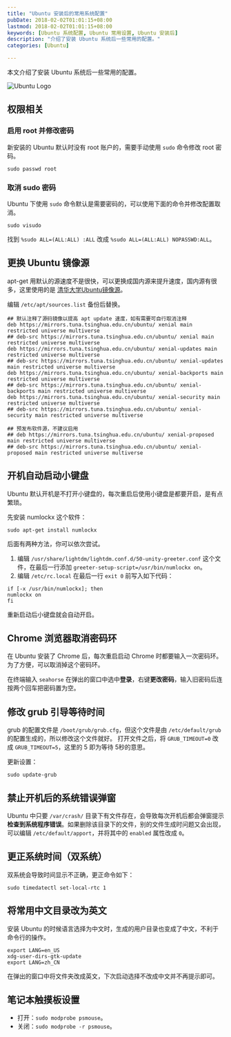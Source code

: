 ```yaml
---
title: "Ubuntu 安装后的常用系统配置"
pubDate: 2018-02-02T01:01:15+08:00
lastmod: 2018-02-02T01:01:15+08:00
keywords: [Ubuntu 系统配置, Ubuntu 常用设置, Ubuntu 安装后]
description: "介绍了安装 Ubuntu 系统后一些常用的配置。"
categories: [Ubuntu]

---
```


本文介绍了安装 Ubuntu 系统后一些常用的配置。

<!--more-->

![Ubuntu Logo](/images/common-system-configuration-after-ubuntu-installation/ubuntu-logo.webp "Ubuntu Logo")

## 权限相关

### 启用 root 并修改密码

新安装的 Ubuntu 默认时没有 root 账户的，需要手动使用 `sudo` 命令修改 root 密码。

```shell
sudo passwd root
```

### 取消 sudo 密码

Ubuntu 下使用 `sudo` 命令默认是需要密码的，可以使用下面的命令并修改配置取消。

```shell
sudo visudo
```

找到 `%sudo ALL=(ALL:ALL) :ALL` 改成 `%sudo ALL=(ALL:ALL) NOPASSWD:ALL`。

## 更换 Ubuntu 镜像源

apt-get 用默认的源速度不是很快，可以更换成国内源来提升速度，国内源有很多，这里使用的是 [清华大学Ubuntu镜像源](https://mirrors.tuna.tsinghua.edu.cn/help/ubuntu/ "清华大学Ubuntu镜像源")。

编辑 `/etc/apt/sources.list` 备份后替换。

```plaintext
## 默认注释了源码镜像以提高 apt update 速度，如有需要可自行取消注释
deb https://mirrors.tuna.tsinghua.edu.cn/ubuntu/ xenial main restricted universe multiverse
## deb-src https://mirrors.tuna.tsinghua.edu.cn/ubuntu/ xenial main restricted universe multiverse
deb https://mirrors.tuna.tsinghua.edu.cn/ubuntu/ xenial-updates main restricted universe multiverse
## deb-src https://mirrors.tuna.tsinghua.edu.cn/ubuntu/ xenial-updates main restricted universe multiverse
deb https://mirrors.tuna.tsinghua.edu.cn/ubuntu/ xenial-backports main restricted universe multiverse
## deb-src https://mirrors.tuna.tsinghua.edu.cn/ubuntu/ xenial-backports main restricted universe multiverse
deb https://mirrors.tuna.tsinghua.edu.cn/ubuntu/ xenial-security main restricted universe multiverse
## deb-src https://mirrors.tuna.tsinghua.edu.cn/ubuntu/ xenial-security main restricted universe multiverse

## 预发布软件源，不建议启用
## deb https://mirrors.tuna.tsinghua.edu.cn/ubuntu/ xenial-proposed main restricted universe multiverse
## deb-src https://mirrors.tuna.tsinghua.edu.cn/ubuntu/ xenial-proposed main restricted universe multiverse
```

## 开机自动启动小键盘

Ubuntu 默认开机是不打开小键盘的，每次重启后使用小键盘是都要开启，是有点繁琐。

先安装 numlockx 这个软件：

```shell
sudo apt-get install numlockx
```

后面有两种方法，你可以依次尝试。

1. 编辑 `/usr/share/lightdm/lightdm.conf.d/50-unity-greeter.conf` 这个文件，在最后一行添加 `greeter-setup-script=/usr/bin/numlockx on`。
2. 编辑 `/etc/rc.local` 在最后一行 `exit 0` 前写入如下代码：

```shell
if [-x /usr/bin/numlockx]; then
numlockx on
fi
```

重新启动后小键盘就会自动开启。

## Chrome 浏览器取消密码环

在 Ubuntu 安装了 Chrome 后，每次重启启动 Chrome 时都要输入一次密码环。为了方便，可以取消掉这个密码环。

在终端输入 `seahorse` 在弹出的窗口中选中**登录**，右键**更改密码**，输入旧密码后连按两个回车把密码置为空。

## 修改 grub 引导等待时间

grub 的配置文件是 `/boot/grub/grub.cfg`，但这个文件是由 `/etc/default/grub` 的配置生成的，所以修改这个文件就好。
打开文件之后，将 `GRUB_TIMEOUT=0` 改成 `GRUB_TIMEOUT=5`，这里的 5 即为等待 5秒的意思。

更新设置：

```shell
sudo update-grub
```

## 禁止开机后的系统错误弹窗

Ubuntu 中只要 `/var/crash/` 目录下有文件存在，会导致每次开机后都会弹窗提示**检查到系统程序错误**。如果删除该目录下的文件，别的文件生成时问题又会出现，可以编辑 `/etc/default/apport`，并将其中的 `enabled` 属性改成 `0`。

## 更正系统时间（双系统）

双系统会导致时间显示不正确，更正命令如下：

```shell
sudo timedatectl set-local-rtc 1
```

## 将常用中文目录改为英文

安装 Ubuntu 的时候语言选择为中文时，生成的用户目录也变成了中文，不利于命令行的操作。

```shell
export LANG=en_US
xdg-user-dirs-gtk-update
export LANG=zh_CN
```

在弹出的窗口中将文件夹改成英文，下次启动选择不改成中文并不再提示即可。

## 笔记本触摸板设置

* 打开：`sudo modprobe psmouse`。
* 关闭：`sudo modprobe -r psmouse`。